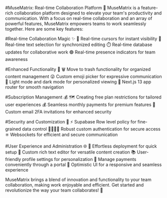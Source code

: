 #MuseMatrix: Real-time Collaboration Platform 🚀
MuseMatrix is a feature-rich collaboration platform designed to elevate your team's productivity and communication. With a focus on real-time collaboration and an array of powerful features, MuseMatrix empowers teams to work seamlessly together. Here are some key features:

#Real-time Collaboration Magic ✨
🤯 Real-time cursors for instant visibility
📝 Real-time text selection for synchronized editing
⏱️ Real-time database updates for collaborative work
🟢 Real-time presence indicators for team awareness

#Enhanced Functionality 🚀
🗑️ Move to trash functionality for organized content management
😜 Custom emoji picker for expressive communication
🌙 Light mode and dark mode for personalized viewing
🚨 Next.js 13 app router for smooth navigation

#Subscription Management 💰
🗺️ Creating free plan restrictions for tailored user experiences
💰 Seamless monthly payments for premium features
📧 Custom email 2FA invitations for enhanced security

#Security and Customization 🔐
⚡️ Supabase Row level policy for fine-grained data control
👨‍👨‍👧‍👦 Robust custom authentication for secure access
✳️ Websockets for efficient and secure communication

#User Experience and Administration 🌐
👾 Effortless deployment for quick setup
🤑 Custom rich text editor for versatile content creation
📚 User-friendly profile settings for personalization
📍 Manage payments conveniently through a portal
🔐 Optimistic UI for a responsive and seamless experience

MuseMatrix brings a blend of innovation and functionality to your team collaboration, making work enjoyable and efficient. Get started and revolutionize the way your team collaborates! 🚀
